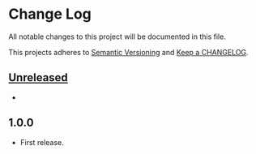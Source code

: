 # Change Log

All notable changes to this project will be documented in this file.

This projects adheres to [Semantic Versioning](http://semver.org/) and [Keep a CHANGELOG](http://keepachangelog.com/).

## [Unreleased][unreleased]
- 

## 1.0.0
- First release.

[unreleased]: https://github.com/wp-pay/logos/compare/1.0.0...HEAD
